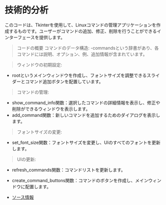 # 技術的分析

このコードは、Tkinterを使用して、Linuxコマンドの管理アプリケーションを作成するものです。ユーザーがコマンドの追加、修正、削除を行うことができるインターフェースを提供します。

> コードの概要
> コマンドのデータ構造:
-commandsという辞書があり、各コマンドには説明、オプション、例、追加情報が含まれています。

> ウィンドウの初期設定:
- rootというメインウィンドウを作成し、フォントサイズを調整できるスライダーとコマンド追加ボタンを配置しています。

> コマンドの管理:
- show_command_info関数：選択したコマンドの詳細情報を表示し、修正や削除ができるウィンドウを表示します。
- add_command関数：新しいコマンドを追加するためのダイアログを表示します。

> フォントサイズの変更:
- set_font_size関数：フォントサイズを変更し、UIのすべてのフォントを更新します。

> UIの更新:
- refresh_commands関数：コマンドリストを更新します。
- create_command_buttons関数：コマンドのボタンを作成し、メインウィンドウに配置します。

- [ソース情報](https://github.com/coff2r/github-portfolio/blob/main/LinuxStudy.py)
